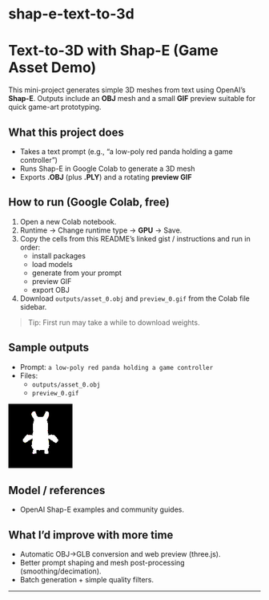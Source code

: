 # shap-e-text-to-3d
# Text-to-3D with Shap-E (Game Asset Demo)

This mini-project generates simple 3D meshes from text using OpenAI’s **Shap-E**.
Outputs include an **OBJ** mesh and a small **GIF** preview suitable for quick game-art prototyping.

## What this project does
- Takes a text prompt (e.g., “a low-poly red panda holding a game controller”)
- Runs Shap-E in Google Colab to generate a 3D mesh
- Exports **.OBJ** (plus **.PLY**) and a rotating **preview GIF**

## How to run (Google Colab, free)
1. Open a new Colab notebook.
2. Runtime → Change runtime type → **GPU** → Save.
3. Copy the cells from this README’s linked gist / instructions and run in order:
   - install packages
   - load models
   - generate from your prompt
   - preview GIF
   - export OBJ
4. Download `outputs/asset_0.obj` and `preview_0.gif` from the Colab file sidebar.

> Tip: First run may take a while to download weights.

## Sample outputs
- Prompt: `a low-poly red panda holding a game controller`
- Files:
  - `outputs/asset_0.obj`
  - `preview_0.gif`

![preview](./preview_0.gif)

## Model / references
- OpenAI Shap-E examples and community guides.

## What I’d improve with more time
- Automatic OBJ→GLB conversion and web preview (three.js).
- Better prompt shaping and mesh post-processing (smoothing/decimation).
- Batch generation + simple quality filters.

---
